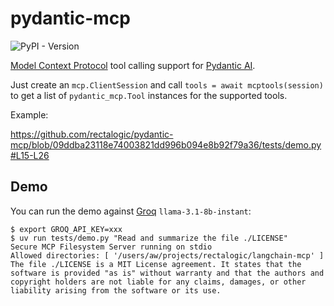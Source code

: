 # pydantic-mcp

![PyPI - Version](https://img.shields.io/pypi/v/pydantic-mcp)

[Model Context Protocol](https://modelcontextprotocol.io) tool calling support for [Pydantic AI](https://ai.pydantic.dev/).

Just create an `mcp.ClientSession` and call `tools = await mcptools(session)`
to get a list of `pydantic_mcp.Tool` instances for the supported tools.

Example:

https://github.com/rectalogic/pydantic-mcp/blob/09ddba23118e74003821dd996b094e8b92f79a36/tests/demo.py#L15-L26

## Demo

You can run the demo against [Groq](https://groq.com/) `llama-3.1-8b-instant`:
```sh-session
$ export GROQ_API_KEY=xxx
$ uv run tests/demo.py "Read and summarize the file ./LICENSE"
Secure MCP Filesystem Server running on stdio
Allowed directories: [ '/users/aw/projects/rectalogic/langchain-mcp' ]
The file ./LICENSE is a MIT License agreement. It states that the software is provided "as is" without warranty and that the authors and copyright holders are not liable for any claims, damages, or other liability arising from the software or its use.
```
